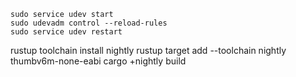 
```
sudo service udev start
sudo udevadm control --reload-rules
sudo service udev restart
```

rustup toolchain install nightly
rustup target add --toolchain nightly thumbv6m-none-eabi
cargo +nightly build
